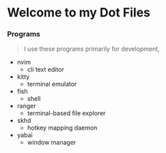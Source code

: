 # Welcome to my Dot Files

### Programs

> I use these programs primarily for development,

- nvim
    * cli text editor
- kitty
    * terminal emulator
- fish
    * shell
- ranger
    * terminal-based file explorer
- skhd
    * hotkey mapping daemon
- yabai
    * window manager
